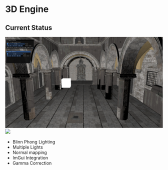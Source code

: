 # 3D Engine

## Current Status

![](./docs/assets/render-sponza-1.png)
![](./docs/assets/render-sponza-2.png)

- Blinn Phong Lighting
- Multiple Lights
- Normal mapping
- ImGui Integration
- Gamma Correction
